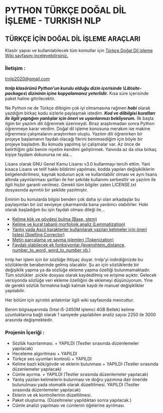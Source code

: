 # PYTHON TÜRKÇE DOĞAL DİL İŞLEME - TURKISH NLP

## TÜRKÇE İÇİN DOĞAL DİL İŞLEME ARAÇLARI

Klasör yapısı ve kullanılabilecek tüm komutlar için [Türkçe Doğal Dil işleme Wiki sayfasını inceleyebilirsiniz.](https://github.com/brolin59/PHYTON-TURKCE-DOGAL-DIL-ISLEME---TURKISH-NLP/wiki)

### İletişim :
trnlp2020@gmail.com

***trnlp klasörünü Python'un kurulu olduğu dizin içerisinde \Lib\site-packages\ dizininin içine kopyalamanız yeterlidir.*** Kısa süre içerisinde paket haline gitirilecektir.

Ne Python ne de Türkçe dilbigim çok iyi olmamasına rağmen ***hobi*** olarak yazdığım birkaç kodu sizlerle paylaşmak istedim. ***Kod ve dilbilgisi kuralları ile ilgili yaptığım yanlışlar için öneri ve uyarılarınızı bekliyorum.*** İlk başta ilgim bir yazılım dili öğrenmek üzerineydi. Biraz araştırmadan sonra Python öğrenmeye karar verdim. Doğal dil işleme konusuna merakım ise makine öğrenmesi çalışmalarını araştırırken oluştu. Yazılım dili öğrenirken bir projeye başlamanın faydalı olacağı fikrini benimsediğim için böyle bir projeye başladım. Bu konuda yapılmış iyi çalışmalar var. Az önce de belirttiğim gibi benim niyetim kendimi geliştirmek. Yanında az da olsa birkaç kişiye faydam dokunursa ne ala...

Lisans olarak GNU Genel Kamu Lisansı v3.0 kullanmayı tercih ettim. Yani kısaca Lisans ve telif hakkı bildirimi yapılması, kodda yapılan değişikliklerin belgelendirilmesi, kaynak kodunun açık ve kullanılabilir olması ve aynı lisans altında yayınlanması şartları ile her şekilde kullanımı serbesttir ve yazılım ile ilgili hiçbir garanti verilmez. Gerekli tüm bilgiler zaten LICENSE.txt dosyasında ayrıntılı bir şekilde yazılmıştır.

Eminim bu konularda bilgisi benden çok daha iyi olan arkadaşlar bu paylaşımları bir üst seviyeye çıkarmamda bana yardımcı olabilirler. 
Hobi olarak başladığım bu işin faydalı olması dileği ile...

* [Kelime kök ve gövdesi bulma (Base, stem)](https://github.com/brolin59/PYTHON-TURKCE-DOGAL-DIL-ISLEME-TURKISH-NLP/wiki/2.-Morfolojik-Analiz)
* [Kelime ve kural tabanlı morfolojik analiz (Lemmatization)](https://github.com/brolin59/PYTHON-TURKCE-DOGAL-DIL-ISLEME-TURKISH-NLP/wiki/2.-Morfolojik-Analiz)
* [Yanlış yada Ascii karakterler kullanılarak yazılan kelimeler için öneri listesi (Spelling Corrector)](https://github.com/brolin59/PYTHON-TURKCE-DOGAL-DIL-ISLEME-TURKISH-NLP/wiki/5.-Kelime-Kontrol%C3%BC)
* [Metin parçalama ve sayma işlemleri (Tokenization)](https://github.com/brolin59/PYTHON-TURKCE-DOGAL-DIL-ISLEME-TURKISH-NLP/wiki/3.-Par%C3%A7alama-(Tokenization))
* [Faydalı olabilecek ek fonksiyonlar.(levenshtein_distance, number_to_word, word_to_number vb.)](https://github.com/brolin59/PYTHON-TURKCE-DOGAL-DIL-ISLEME-TURKISH-NLP/wiki/4.-Ek-Fonksiyonlar)


trnlp her işlem için bir sözlüğe ihtiyaç duyar. trnlp'yi indirdiğinizde bu sözlüklerde beraberinde gelmiş olacaktır. Şu an için sözlüklerde bir değişiklik yapma ya da sözlüğe ekleme yapma özelliği bulunmamaktadır. Tüm sözlükler .pickle dosyası olarak kaydedilmiş ve erişime açıktır. Gelecek versiyonda sözlüğe veri ekleme özelliğini de eklemeyi düşünüyorum. Yine de gerekli sözlük formatına bağlı kalmak kaydı ile manuel değişiklikler yapılabilir.

Her bölüm için ayrıntılı anlatımlar ilgili wiki sayfasında mevcuttur.

Benim bilgisayarımda (İntel i5-2450M işlemci 4GB Bellek) kelime uzunluklarına bağlı olarak 1 saniyede yapılabilen analiz sayısı 2250 ile 3000 arasında değişmektedir.

### Projenin İçeriği :
  
- Sözlük hazırlanması. + YAPILDI (Testler sırasında düzenlemeler yapılacak)
- Heceleme algoritması + YAPILDI
- Türkçe ses uyumları kontrolü + YAPILDI
- Kelime bazlı kök/gövde ve eklerin bulunması + YAPILDI (Testler sırasında düzenlemeler yapılacak)
- Cümle ayırma. + YAPILDI (Testler sırasında düzenlemeler yapılacak)
- Yanlış yazılan kelimelerin bulunması ve doğru yazımına dair öneride bulunulması yada otomatik olarak düzeltilmesi. YAPILDI (Testler sırasında düzenlemeler yapılacak)
- Eklerin ve ek kontrollerinin düzeltilmesi.
- Paket oluşturma. (Düzeltmeler yapıldıktan sonra yapılacak.)
- Cümle analizi yapılması ve cümlenin öğelerine ayrılması.
